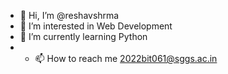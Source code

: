 - 👋 Hi, I’m @reshavshrma
- 👀 I’m interested in Web Development
- 🌱 I’m currently learning Python
- - 📫 How to reach me 2022bit061@sggs.ac.in
